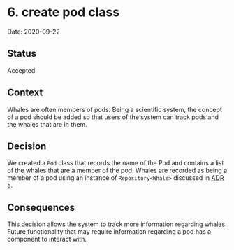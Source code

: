 # 6. create pod class

Date: 2020-09-22

## Status

Accepted

## Context

Whales are often members of pods. Being a scientific system, the concept of a pod should be added so that users of the
system can track pods and the whales that are in them.

## Decision

We created a `Pod` class that records the name of the Pod and contains a list of the whales that are a member of the pod.
Whales are recorded as being a member of a pod using an instance of `Repository<Whale>` discussed in [ADR 5](0005-create-repository-interface.md).

## Consequences

This decision allows the system to track more information regarding whales. Future functionality that may require 
information regarding a pod has a component to interact with.
